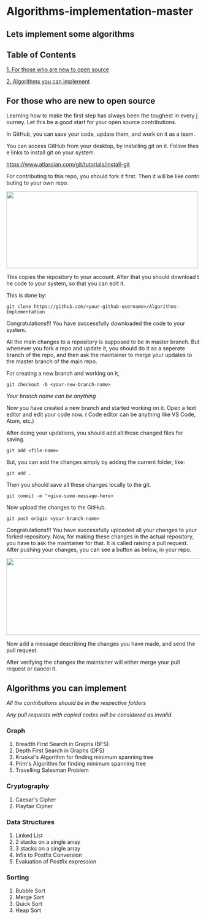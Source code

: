 # Algorithms-implementation-master
## Lets implement some algorithms

## Table of Contents
[1. For those who are new to open source]( #for-those-who-are-new-to-open-source )

[2. Algorithms you can implement]( #algorithms-you-can-implement )

## For those who are new to open source

Learning how to make the first step has always been the toughest in every journey.
Let this be a good start for your open source contributions.

In GitHub, you can save your code, update them, and work on it as a team.

You can access GitHub from your desktop, by installing git on it. Follow these links to install git on your system.

https://www.atlassian.com/git/tutorials/install-git

For contributing to this repo, you should fork it first. Then it will be like contributing to your own repo.

<img src="https://github.com/firstcontributions/first-contributions/blob/master/assets/fork.png" width="500" height="200"/>

This copies the repository to your account. After that you should download the code to your system, so that you can edit it.

This is done by:

```git clone https://github.com/<your-github-username>/Algorithms-Implementation```

Congratulations!!!
You have successfully downloaded the code to your system.

All the main changes to a repository is supposed to be in master branch. But whenever you fork a repo and update it, you should do it as a seperate branch of the repo, and then ask the maintainer to merge your updates to the master branch of the main repo.

For creating a new branch and working on it,

```git checkout -b <your-new-branch-name>```

_Your branch name can be anything_

Now you have created a new branch and started working on it.
Open a text editor and edit your code now. ( Code editor can be anything like VS Code, Atom, etc.)

After doing your updations, you should add all those changed files for saving.

```git add <file-name>```

But, you can add the changes simply by adding the current folder, like:

```git add .```

Then you should save all these changes locally to the git.

```git commit -m "<give-some-message-here>```

Now upload the changes to the GitHub.

```git push origin <your-branch-name>```

Congratulations!!! You have successfully uploaded all your changes to your forked repository.
Now, for making these changes in the actual repository, you have to ask the maintainer for that. It is called raising a pull request.
After pushing your changes, you can see a button as below, in your repo.

<img src="https://github.com/firstcontributions/first-contributions/blob/master/assets/compare-and-pull.png" width="600" height="200">

Now add a message describing the changes you have made, and send the pull request.

After verifying the changes the maintainer will either merge your pull request or cancel it.



## Algorithms you can implement
_All the contributions should be in the respective folders_

_Any pull requests with copied codes will be considered as invalid._
### Graph
1. Breadth First Search in Graphs (BFS)
2. Depth First Search in Graphs (DFS)
3. Kruskal's Algorithm for finding minimum spanning tree
4. Prim's Algorithm for finding minimum spanning tree
5. Travelling Salesman Problem
### Cryptography
1. Caesar's Cipher
2. Playfair Cipher
### Data Structures
1. Linked List
2. 2 stacks on a single array
3. 3 stacks on a single array
4. Infix to Postfix Conversion
5. Evaluation of Postfix expression
### Sorting
1. Bubble Sort
2. Merge Sort
3. Quick Sort
4. Heap Sort
